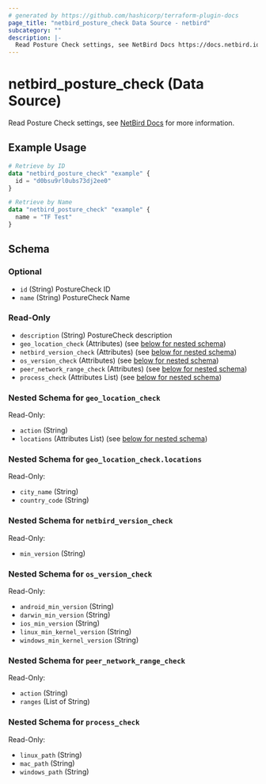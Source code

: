 ```yaml
---
# generated by https://github.com/hashicorp/terraform-plugin-docs
page_title: "netbird_posture_check Data Source - netbird"
subcategory: ""
description: |-
  Read Posture Check settings, see NetBird Docs https://docs.netbird.io/how-to/manage-posture-checks for more information.
---
```


# netbird_posture_check (Data Source)

Read Posture Check settings, see [NetBird Docs](https://docs.netbird.io/how-to/manage-posture-checks) for more information.

## Example Usage

```terraform
# Retrieve by ID
data "netbird_posture_check" "example" {
  id = "d0bsu9rl0ubs73dj2ee0"
}

# Retrieve by Name
data "netbird_posture_check" "example" {
  name = "TF Test"
}
```

<!-- schema generated by tfplugindocs -->
## Schema

### Optional

- `id` (String) PostureCheck ID
- `name` (String) PostureCheck Name

### Read-Only

- `description` (String) PostureCheck description
- `geo_location_check` (Attributes) (see [below for nested schema](#nestedatt--geo_location_check))
- `netbird_version_check` (Attributes) (see [below for nested schema](#nestedatt--netbird_version_check))
- `os_version_check` (Attributes) (see [below for nested schema](#nestedatt--os_version_check))
- `peer_network_range_check` (Attributes) (see [below for nested schema](#nestedatt--peer_network_range_check))
- `process_check` (Attributes List) (see [below for nested schema](#nestedatt--process_check))

<a id="nestedatt--geo_location_check"></a>
### Nested Schema for `geo_location_check`

Read-Only:

- `action` (String)
- `locations` (Attributes List) (see [below for nested schema](#nestedatt--geo_location_check--locations))

<a id="nestedatt--geo_location_check--locations"></a>
### Nested Schema for `geo_location_check.locations`

Read-Only:

- `city_name` (String)
- `country_code` (String)



<a id="nestedatt--netbird_version_check"></a>
### Nested Schema for `netbird_version_check`

Read-Only:

- `min_version` (String)


<a id="nestedatt--os_version_check"></a>
### Nested Schema for `os_version_check`

Read-Only:

- `android_min_version` (String)
- `darwin_min_version` (String)
- `ios_min_version` (String)
- `linux_min_kernel_version` (String)
- `windows_min_kernel_version` (String)


<a id="nestedatt--peer_network_range_check"></a>
### Nested Schema for `peer_network_range_check`

Read-Only:

- `action` (String)
- `ranges` (List of String)


<a id="nestedatt--process_check"></a>
### Nested Schema for `process_check`

Read-Only:

- `linux_path` (String)
- `mac_path` (String)
- `windows_path` (String)
